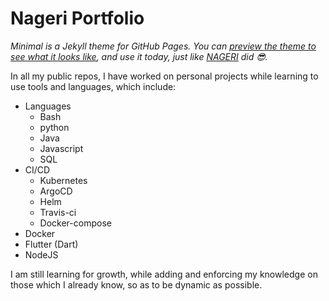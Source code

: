 # Nageri Portfolio

_Minimal is a Jekyll theme for GitHub Pages. You can [preview the theme to see what it looks like](http://pages-themes.github.io/minimal), and use it today, just like [NAGERI](https://github.com/nageri) did 😎._

In all my public repos, I have worked on personal projects while learning to use tools and languages, which include:

- Languages
  - Bash
  - python
  - Java
  - Javascript
  - SQL
- CI/CD
  - Kubernetes
  - ArgoCD
  - Helm
  - Travis-ci
  - Docker-compose
- Docker
- Flutter (Dart)
- NodeJS

I am still learning for growth, while adding and enforcing my knowledge on those which I already know, so as to be dynamic as possible.
